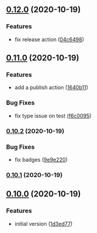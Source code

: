 ## [0.12.0](https://github.com/kristapsPelna/react-usestore/compare/v0.11.0...v0.12.0) (2020-10-19)


### Features

* fix release action ([04c6498](https://github.com/kristapsPelna/react-usestore/commit/04c6498f519bce49a8daa0bbbc788c17d66e5d9d))

## [0.11.0](https://github.com/kristapsPelna/react-usestore/compare/v0.10.2...v0.11.0) (2020-10-19)


### Features

* add a publish action ([1640b11](https://github.com/kristapsPelna/react-usestore/commit/1640b11de3ec63f9296508da083da5dd2527e8f0))


### Bug Fixes

* fix type issue on test ([f6c0095](https://github.com/kristapsPelna/react-usestore/commit/f6c0095aeedd54f42c6e1b94c6df0ce6d8d1a895))

### [0.10.2](https://github.com/kristapsPelna/react-usestore/compare/v0.10.1...v0.10.2) (2020-10-19)


### Bug Fixes

* fix badges ([9e9e220](https://github.com/kristapsPelna/react-usestore/commit/9e9e220589ad3841f98eddf18358baad4540038c))

### [0.10.1](https://github.com/kristapsPelna/react-usestore/compare/v0.10.0...v0.10.1) (2020-10-19)

## [0.10.0](https://github.com/kristapsPelna/react-usestore/compare/1d3ed77d96ef5b3c39727aa78fd94a340a0ee44d...v0.10.0) (2020-10-19)


### Features

* initial version ([1d3ed77](https://github.com/kristapsPelna/react-usestore/commit/1d3ed77d96ef5b3c39727aa78fd94a340a0ee44d))

